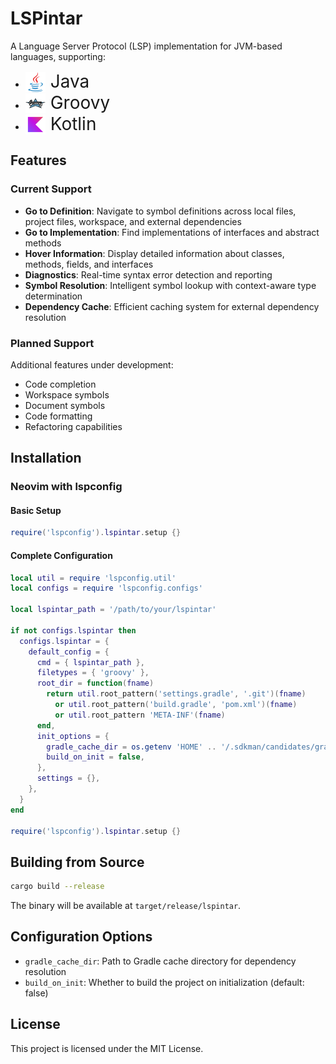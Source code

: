 # LSPintar

A Language Server Protocol (LSP) implementation for JVM-based languages, supporting:
- <span style="font-size: 2em;"><img src="https://github.com/devicons/devicon/blob/master/icons/java/java-original.svg" height="32" style="vertical-align: text-bottom"> Java </span>
- <span style="font-size: 2em;"><img src="https://github.com/devicons/devicon/blob/master/icons/groovy/groovy-original.svg" height="32" style="vertical-align: text-bottom"> Groovy</span>
- <span style="font-size: 2em;"><img src="https://github.com/devicons/devicon/blob/master/icons/kotlin/kotlin-original.svg" height="32" style="vertical-align: text-bottom"> Kotlin</span>

## Features

### Current Support
- **Go to Definition**: Navigate to symbol definitions across local files, project files, workspace, and external dependencies
- **Go to Implementation**: Find implementations of interfaces and abstract methods
- **Hover Information**: Display detailed information about classes, methods, fields, and interfaces
- **Diagnostics**: Real-time syntax error detection and reporting
- **Symbol Resolution**: Intelligent symbol lookup with context-aware type determination
- **Dependency Cache**: Efficient caching system for external dependency resolution

### Planned Support
Additional features under development:
- Code completion
- Workspace symbols
- Document symbols
- Code formatting
- Refactoring capabilities

## Installation

### Neovim with lspconfig

#### Basic Setup

```lua
require('lspconfig').lspintar.setup {}
```

#### Complete Configuration

```lua
local util = require 'lspconfig.util'
local configs = require 'lspconfig.configs'

local lspintar_path = '/path/to/your/lspintar'

if not configs.lspintar then
  configs.lspintar = {
    default_config = {
      cmd = { lspintar_path },
      filetypes = { 'groovy' },
      root_dir = function(fname)
        return util.root_pattern('settings.gradle', '.git')(fname)
          or util.root_pattern('build.gradle', 'pom.xml')(fname)
          or util.root_pattern 'META-INF'(fname)
      end,
      init_options = {
        gradle_cache_dir = os.getenv 'HOME' .. '/.sdkman/candidates/gradle/6.3/caches/modules-2/files-2.1',
        build_on_init = false,
      },
      settings = {},
    },
  }
end

require('lspconfig').lspintar.setup {}
```

## Building from Source

```bash
cargo build --release
```

The binary will be available at `target/release/lspintar`.

## Configuration Options

- `gradle_cache_dir`: Path to Gradle cache directory for dependency resolution
- `build_on_init`: Whether to build the project on initialization (default: false)

## License

This project is licensed under the MIT License.
